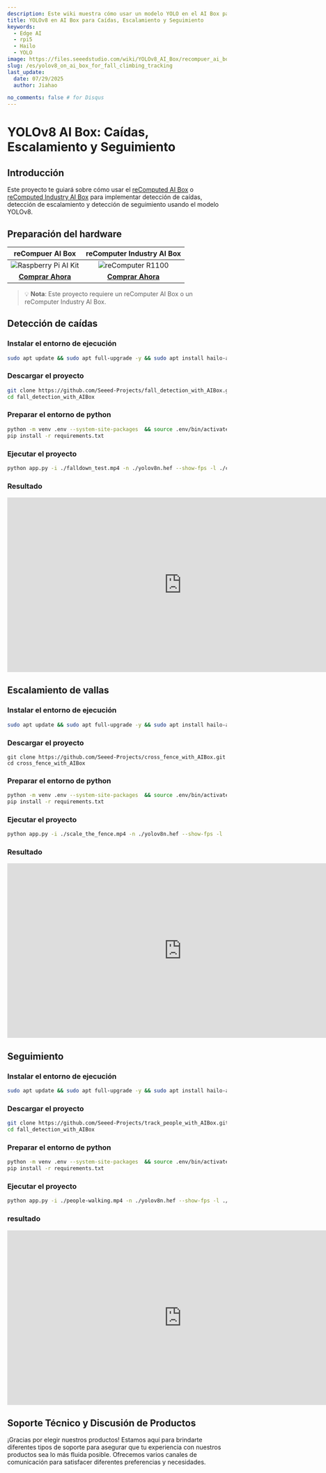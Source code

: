 ```yaml
---
description: Este wiki muestra cómo usar un modelo YOLO en el AI Box para caídas, escalamiento de barreras y seguimiento de personas.
title: YOLOv8 en AI Box para Caídas, Escalamiento y Seguimiento
keywords:
  - Edge AI
  - rpi5
  - Hailo
  - YOLO
image: https://files.seeedstudio.com/wiki/YOLOv8_AI_Box/recompuer_ai_box.webp
slug: /es/yolov8_on_ai_box_for_fall_climbing_tracking
last_update:
  date: 07/29/2025
  author: Jiahao

no_comments: false # for Disqus
---
```


# YOLOv8 AI Box: Caídas, Escalamiento y Seguimiento


## Introducción

Este proyecto te guiará sobre cómo usar el [reComputed AI Box](https://www.seeedstudio.com/reComputer-AI-R2140-12-p-6431.html) o [reComputed Industry AI Box](https://www.seeedstudio.com/reComputer-AI-Industrial-R2145-12-p-6486.html) para implementar detección de caídas, detección de escalamiento y detección de seguimiento usando el modelo YOLOv8.


## Preparación del hardware

|                                               reCompuer AI Box                                              |                                               reComputer Industry AI Box                                               |
| :----------------------------------------------------------------------------------------------------------------: | :-----------------------------------------------------------------------------------------------------------: |
| ![Raspberry Pi AI Kit](https://media-cdn.seeedstudio.com/media/catalog/product/cache/bb49d3ec4ee05b6f018e93f896b8a25d/i/m/image114993560.jpeg) | ![reComputer R1100](https://media-cdn.seeedstudio.com/media/catalog/product/cache/bb49d3ec4ee05b6f018e93f896b8a25d/2/-/2-114993595-recomputer-ai-industrial-r2135-12.jpg) |
| [**Comprar Ahora**](https://www.seeedstudio.com/reComputer-AI-R2130-12-p-6368.html?utm_source=PiAICourse&utm_medium=github&utm_campaign=Course) | [**Comprar Ahora**](https://www.seeedstudio.com/reComputer-AI-Industrial-R2135-12-p-6432.html?utm_source=PiAICourse&utm_medium=github&utm_campaign=Course) |

> 💡 **Nota**: Este proyecto requiere un reComputer AI Box o un reComputer Industry AI Box.


##  Detección de caídas

### Instalar el entorno de ejecución

```bash
sudo apt update && sudo apt full-upgrade -y && sudo apt install hailo-all
```

### Descargar el proyecto

```bash
git clone https://github.com/Seeed-Projects/fall_detection_with_AIBox.git
cd fall_detection_with_AIBox
```

### Preparar el entorno de python

```bash
python -m venv .env --system-site-packages  && source .env/bin/activate
pip install -r requirements.txt
```

### Ejecutar el proyecto
```bash
python app.py -i ./falldown_test.mp4 -n ./yolov8n.hef --show-fps -l ./common/coco.txt
```

### Resultado

<div class="video-container">
<iframe width="800" height="400" src="https://www.youtube.com/embed/H0NaAevLo2k" title="How the Seeed Raspberry Pi AI Box Helps in Abnormal Event Detection" frameborder="0" allow="accelerometer; autoplay; clipboard-write; encrypted-media; gyroscope; picture-in-picture; web-share" referrerpolicy="strict-origin-when-cross-origin" allowfullscreen></iframe>
</div>

## Escalamiento de vallas

### Instalar el entorno de ejecución

```bash
sudo apt update && sudo apt full-upgrade -y && sudo apt install hailo-all
```

### Descargar el proyecto

```
git clone https://github.com/Seeed-Projects/cross_fence_with_AIBox.git
cd cross_fence_with_AIBox
```

### Preparar el entorno de python

```bash
python -m venv .env --system-site-packages  && source .env/bin/activate
pip install -r requirements.txt
```

### Ejecutar el proyecto

```bash
python app.py -i ./scale_the_fence.mp4 -n ./yolov8n.hef --show-fps -l ./common/coco.txt 
```

### Resultado

<div class="video-container">
<iframe width="800" height="400" src="https://www.youtube.com/embed/_-89czNbZ_M?list=PLpH_4mf13-A3Wm6hJp7JeT4DD9NXXUAca" title="Seeed Raspberry Pi AI Box Helps in Abnormal Event Detection: Fence Climbing" frameborder="0" allow="accelerometer; autoplay; clipboard-write; encrypted-media; gyroscope; picture-in-picture; web-share" referrerpolicy="strict-origin-when-cross-origin" allowfullscreen></iframe>
</div>

## Seguimiento 

### Instalar el entorno de ejecución

```bash
sudo apt update && sudo apt full-upgrade -y && sudo apt install hailo-all
```

### Descargar el proyecto

```bash
git clone https://github.com/Seeed-Projects/track_people_with_AIBox.git
cd fall_detection_with_AIBox
```

### Preparar el entorno de python

```bash
python -m venv .env --system-site-packages  && source .env/bin/activate
pip install -r requirements.txt
```

### Ejecutar el proyecto

```bash
python app.py -i ./people-walking.mp4 -n ./yolov8n.hef --show-fps -l ./common/coco.txt --track
```

### resultado 

<div class="video-container">
<iframe width="800" height="400" src="https://www.youtube.com/embed/xoeMcaG_FxE?list=PLpH_4mf13-A3Wm6hJp7JeT4DD9NXXUAca" title="reComputer Object Detection and Tracking: The Role of YOLOv8 in Shaping Results" frameborder="0" allow="accelerometer; autoplay; clipboard-write; encrypted-media; gyroscope; picture-in-picture; web-share" referrerpolicy="strict-origin-when-cross-origin" allowfullscreen></iframe>
</div>


## Soporte Técnico y Discusión de Productos

¡Gracias por elegir nuestros productos! Estamos aquí para brindarte diferentes tipos de soporte para asegurar que tu experiencia con nuestros productos sea lo más fluida posible. Ofrecemos varios canales de comunicación para satisfacer diferentes preferencias y necesidades.

<div class="button_tech_support_container">
<a href="https://forum.seeedstudio.com/" class="button_forum"></a> 
<a href="https://www.seeedstudio.com/contacts" class="button_email"></a>
</div>

<div class="button_tech_support_container">
<a href="https://discord.gg/eWkprNDMU7" class="button_discord"></a> 
<a href="https://github.com/Seeed-Studio/wiki-documents/discussions/69" class="button_discussion"></a>
</div>